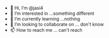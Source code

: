 - 👋 Hi, I’m @jasi4
- 👀 I’m interested in ...something different
- 🌱 I’m currently learning ...nothing
- 💞️ I’m looking to collaborate on ... don't know
- 📫 How to reach me ... can't reach

<!---
jasi4/jasi4 is a ✨ special ✨ repository because its `README.md` (this file) appears on your GitHub profile.
You can click the Preview link to take a look at your changes.
--->
